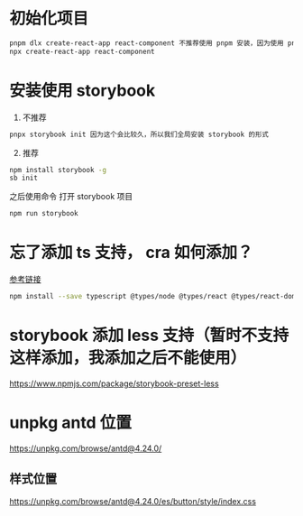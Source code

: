 # 初始化项目

```bash
pnpm dlx create-react-app react-component 不推荐使用 pnpm 安装，因为使用 pnpm 安装的不能被sb识别
npx create-react-app react-component 
```

# 安装使用 storybook

1. 不推荐

```bash
pnpx storybook init 因为这个会比较久，所以我们全局安装 storybook 的形式
```

2. 推荐

```bash
npm install storybook -g
sb init 
```

之后使用命令 打开 storybook 项目

```bash
npm run storybook
```

# 忘了添加 ts 支持， cra 如何添加？

[参考链接](https://create-react-app.dev/docs/adding-typescript/)

```bash
npm install --save typescript @types/node @types/react @types/react-dom @types/jest

```

# storybook 添加 less 支持（暂时不支持这样添加，我添加之后不能使用）

<https://www.npmjs.com/package/storybook-preset-less>

# unpkg antd 位置

<https://unpkg.com/browse/antd@4.24.0/>

## 样式位置

<https://unpkg.com/browse/antd@4.24.0/es/button/style/index.css>
